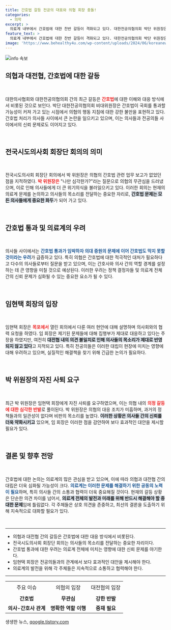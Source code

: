 ```yaml
---
title: 간호법 갈등 전공의 대표와 의협 회장 충돌!
categories:
  - 의학
excerpt: >
  의료계 내부에서 간호법에 대한 찬반 갈등이 격화되고 있다. 대한전공의협의회 박단 위원장은 간호법 처리에 대한 의협의 무관심을 비판하며 임현택 회장에게 사퇴를 요구했다. 의료계의 미래를 가르는 이 갈등의 발단은 무엇일까? 클릭하여 자세히 알아보세요!
feature_text: >
  의료계 내부에서 간호법에 대한 찬반 갈등이 격화되고 있다. 대한전공의협의회 박단 위원장은 간호법 처리에 대한 의협의 무관심을 비판하며 임현택 회장에게 사퇴를 요구했다. 의료계의 미래를 가르는 이 갈등의 발단은 무엇일까? 클릭하여 자세히 알아보세요!
image: 'https://www.behealthy4u.com/wp-content/uploads/2024/06/koreanews.jpg'
---
```


<p><img src="https://www.behealthy4u.com/wp-content/uploads/2024/06/koreanews.jpg" alt="info 속보" /></p>

<h2 data-ke-size="size26">의협과 대전협, 간호법에 대한 갈등</h2>

<p data-ke-size="size16">&nbsp;</p>

<p>대한의사협회와 대한전공의협의회 간의 최근 갈등은 <b><span style="color: #ee2323;">간호법</span></b>에 대한 이해와 대응 방식에서 비롯된 것으로 보인다. 박단 대한전공의협의회 비대위원장은 간호법이 국회를 통과할 가능성이 커져 가고 있는 시점에서 의협의 행동 지침에 대한 강한 불만을 표현하고 있다. 간호법 처리가 의사들 사이에서 큰 논란을 일으키고 있으며, 이는 의사들과 전공의들 사이에서의 신뢰 문제로도 이어지고 있다. </p>

<p data-ke-size="size16">&nbsp;</p>

<h2 data-ke-size="size26">전국시도의사회 회장단 회의의 의미</h2>

<p data-ke-size="size16">&nbsp;</p>

<p>전국시도의사회 회장단 회의에서 박 위원장은 의협의 간호법 관련 업무 보고가 없었던 점을 지적하였다. <b><span style="color: #ee2323;">박 위원장은</span></b> "나만 심각한가?"라는 질문으로 의협의 무관심을 드러냈으며, 이로 인해 의사들에게 더 큰 위기의식을 불러일으키고 있다. 이러한 회의는 현재의 의료계 문제를 논의하고 의사들의 목소리를 전달하는 중요한 자리로, <b><span style="background-color: #21538527;">간호법 문제는 모든 의사들에게 중요한 화두</span></b>가 되어 가고 있다.</p>

<p data-ke-size="size16">&nbsp;</p>

<h2 data-ke-size="size26">간호법 통과 및 의료계의 우려</h2>

<p data-ke-size="size16">&nbsp;</p>

<p>의사들 사이에서는 <b><span style="color: #1a5490;">간호법 통과가 임박하자 의대 증원의 문제에 이어 간호법도 막지 못할 것이라는 우려</span></b>가 급증하고 있다. 특히 의협은 간호법에 대한 적극적인 대처가 필요하다고 다수의 의사들로부터 질문을 받고 있으며, 이는 간호사와 의사 간의 역할 경계를 설정하는 데 큰 영향을 미칠 것으로 예상된다. 이러한 우려는 정책 결정자들 및 의료계 전체 간의 신뢰 문제가 심화될 수 있는 중요한 요소가 될 수 있다.</p>

<p data-ke-size="size16">&nbsp;</p>

<h2 data-ke-size="size26">임현택 회장의 입장</h2>

<p data-ke-size="size16">&nbsp;</p>

<p>임현택 회장은 <b><span style="color: #ee2323;">목포에서</span></b> 열린 회의에서 다룬 여러 현안에 대해 설명하며 의사회와의 협력 요청을 하였다. 임 회장은 제기된 문제들에 대해 집행부가 제대로 대응하고 있다는 주장을 하였지만, 여전히 <b><span style="background-color: #21538527;">대전협 내의 의견 불일치로 인해 의사들의 목소리가 제대로 반영되지 않고 있다</span></b>고 지적되고 있다. 특히 전공의들은 이러한 대립이 현장에 미치는 영향에 대해 우려하고 있으며, 실질적인 해결책을 찾기 위해 긴급한 논의가 필요하다.</p>

<p data-ke-size="size16">&nbsp;</p>

<h2 data-ke-size="size26">박 위원장의 자진 사퇴 요구</h2>

<p data-ke-size="size16">&nbsp;</p>

<p>최근 박 위원장은 임현택 회장에게 자진 사퇴를 요구하였으며, 이는 의협 내의 <b><span style="color: #ee2323;">의정 갈등에 대한 심각한 반발</span></b>로 풀이된다. 박 위원장은 의협의 대응 조치가 미흡하며, 과거의 정책들과의 일관성이 없다며 비판의 목소리를 높였다. <b><span style="background-color: #21538527;">이러한 상황은 의사들 간의 신뢰를 더욱 약화시키고</span></b> 있으며, 임 회장은 이러한 점을 감안하여 보다 효과적인 대안을 제시할 필요가 있다. </p>

<p data-ke-size="size16">&nbsp;</p>

<h2 data-ke-size="size26">결론 및 향후 전망</h2>

<p data-ke-size="size16">&nbsp;</p>

<p>간호법에 대한 논의는 의료계의 많은 관심을 받고 있으며, 이에 따라 의협과 대전협 간의 대립은 더욱 심화될 가능성이 크다. <b><span style="color: #1a5490;">의료계는 이러한 문제를 해결하기 위한 공동의 노력이 필요</span></b>하며, 특히 의사들 간의 소통과 협력이 더욱 중요해질 것이다. 현재의 갈등 상황은 단순한 의견 차이를 넘어서, <b><span style="background-color: #21538527;">의료계 전체의 발전과 미래를 위해 반드시 해결해야 할 중대한 문제</span></b>임에 틀림없다. 각 주체들은 상호 의견을 존중하고, 최선의 결론을 도출하기 위해 지속적으로 대화할 필요가 있다. </p>

<p data-ke-size="size16">&nbsp;</p>

<hr>

<ul>
    <li>의협과 대전협 간의 갈등은 간호법에 대한 대응 방식에서 비롯된다.</li>
    <li>전국시도의사회 회장단 회의는 의사들의 목소리를 전달하는 중요한 자리이다.</li>
    <li>간호법 통과에 대한 우려는 의료계 전체에 미치는 영향에 대한 신뢰 문제를 야기한다.</li>
    <li>임현택 회장은 전공의들과의 관계에서 보다 효과적인 대안을 제시해야 한다.</li>
    <li>의료계의 발전을 위해 각 주체들은 지속적으로 소통하고 협력해야 한다.</li>
</ul>

<hr>

<table style="width: 100%; border-collapse: collapse;">
    <tr>
        <td style="text-align: center; height: 40px;">주요 이슈</td>
        <td style="text-align: center; height: 40px;">의협의 입장</td>
        <td style="text-align: center; height: 40px;">대전협의 입장</td>
    </tr>
    <tr>
        <td style="text-align: center; height: 17px;"><b>간호법</b></td>
        <td style="text-align: center; height: 17px;"><b>무관심</b></td>
        <td style="text-align: center; height: 17px;"><b>강한 반발</b></td>
    </tr>
    <tr>
        <td style="text-align: center; height: 17px;"><b>의사-간호사 관계</b></td>
        <td style="text-align: center; height: 17px;"><b>명확한 역할 이행</b></td>
        <td style="text-align: center; height: 17px;"><b>중재 필요</b></td>
    </tr>
</table>
생생한 뉴스, <a href="https://qoogle.tistory.com" rel="dofollow">qoogle.tistory.com</a>


